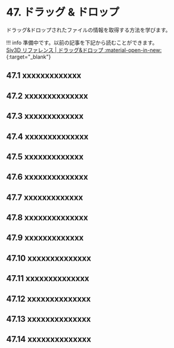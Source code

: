 # 47. ドラッグ & ドロップ
ドラッグ&ドロップされたファイルの情報を取得する方法を学びます。

!!! info
    準備中です。以前の記事を下記から読むことができます。  
    [Siv3D リファレンス | ドラッグ&ドロップ :material-open-in-new:](https://zenn.dev/reputeless/books/siv3d-documentation/viewer/tutorial-dragdrop){:target="_blank"}


## 47.1 xxxxxxxxxxxxx


## 47.2 xxxxxxxxxxxxxx


## 47.3 xxxxxxxxxxxxx


## 47.4 xxxxxxxxxxxxxx


## 47.5 xxxxxxxxxxxxx


## 47.6 xxxxxxxxxxxxxx


## 47.7 xxxxxxxxxxxxx


## 47.8 xxxxxxxxxxxxxx


## 47.9 xxxxxxxxxxxxx


## 47.10 xxxxxxxxxxxxxx


## 47.11 xxxxxxxxxxxxxx


## 47.12 xxxxxxxxxxxxxx


## 47.13 xxxxxxxxxxxxxx


## 47.14 xxxxxxxxxxxxxx


